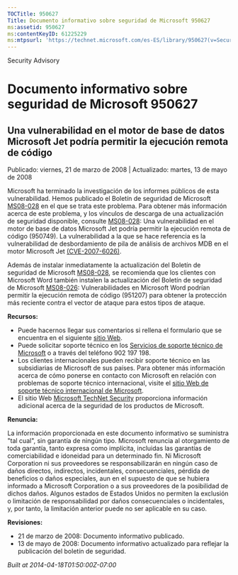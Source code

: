 ```yaml
---
TOCTitle: 950627
Title: Documento informativo sobre seguridad de Microsoft 950627
ms:assetid: 950627
ms:contentKeyID: 61225229
ms:mtpsurl: 'https://technet.microsoft.com/es-ES/library/950627(v=Security.10)'
---
```


Security Advisory

Documento informativo sobre seguridad de Microsoft 950627
=========================================================

Una vulnerabilidad en el motor de base de datos Microsoft Jet podría permitir la ejecución remota de código
-----------------------------------------------------------------------------------------------------------

Publicado: viernes, 21 de marzo de 2008 | Actualizado: martes, 13 de mayo de 2008

Microsoft ha terminado la investigación de los informes públicos de esta vulnerabilidad. Hemos publicado el Boletín de seguridad de Microsoft [MS08-028](http://technet.microsoft.com/security/bulletin/ms08-028) en el que se trata este problema. Para obtener más información acerca de este problema, y los vínculos de descarga de una actualización de seguridad disponible, consulte [MS08-028](http://technet.microsoft.com/security/bulletin/ms08-028): Una vulnerabilidad en el motor de base de datos Microsoft Jet podría permitir la ejecución remota de código (950749). La vulnerabilidad a la que se hace referencia es la vulnerabilidad de desbordamiento de pila de análisis de archivos MDB en el motor Microsoft Jet [(CVE-2007-6026)](http://www.cve.mitre.org/cgi-bin/cvename.cgi?name=cve-2007-6026).

Además de instalar inmediatamente la actualización del Boletín de seguridad de Microsoft [MS08-028](http://technet.microsoft.com/security/bulletin/ms08-028), se recomienda que los clientes con Microsoft Word también instalen la actualización del Boletín de seguridad de Microsoft [MS08-026](http://technet.microsoft.com/security/bulletin/ms08-026): Vulnerabilidades en Microsoft Word podrían permitir la ejecución remota de código (951207) para obtener la protección más reciente contra el vector de ataque para estos tipos de ataque.

**Recursos:**

-   Puede hacernos llegar sus comentarios si rellena el formulario que se encuentra en el siguiente [sitio Web](https://support.microsoft.com/common/survey.aspx?scid=sw;en;1257&amp;showpage=1&amp;ws=technet&amp;sd=tech).
-   Puede solicitar soporte técnico en los [Servicios de soporte técnico de Microsoft](http://support.microsoft.com/default.aspx?scid=fh;es-es;incidentsubmit) o a través del teléfono 902 197 198.
-   Los clientes internacionales pueden recibir soporte técnico en las subsidiarias de Microsoft de sus países. Para obtener más información acerca de cómo ponerse en contacto con Microsoft en relación con problemas de soporte técnico internacional, visite el [sitio Web de soporte técnico internacional de Microsoft](http://go.microsoft.com/fwlink/?linkid=21155).
-   El sitio Web [Microsoft TechNet Security](http://www.microsoft.com/spain/technet/security/default.mspx) proporciona información adicional acerca de la seguridad de los productos de Microsoft.

**Renuncia:**

La información proporcionada en este documento informativo se suministra "tal cual", sin garantía de ningún tipo. Microsoft renuncia al otorgamiento de toda garantía, tanto expresa como implícita, incluidas las garantías de comerciabilidad e idoneidad para un determinado fin. Ni Microsoft Corporation ni sus proveedores se responsabilizarán en ningún caso de daños directos, indirectos, incidentales, consecuenciales, pérdida de beneficios o daños especiales, aun en el supuesto de que se hubiera informado a Microsoft Corporation o a sus proveedores de la posibilidad de dichos daños. Algunos estados de Estados Unidos no permiten la exclusión o limitación de responsabilidad por daños consecuenciales o incidentales, y, por tanto, la limitación anterior puede no ser aplicable en su caso.

**Revisiones:**

-   21 de marzo de 2008: Documento informativo publicado.
-   13 de mayo de 2008: Documento informativo actualizado para reflejar la publicación del boletín de seguridad.

*Built at 2014-04-18T01:50:00Z-07:00*
